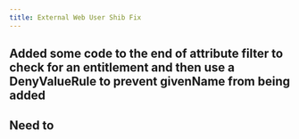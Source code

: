 ```yaml
---
title: External Web User Shib Fix
---
```


## Added some code to the end of attribute filter to check for an entitlement and then use a DenyValueRule to prevent givenName from being added

## Need to
